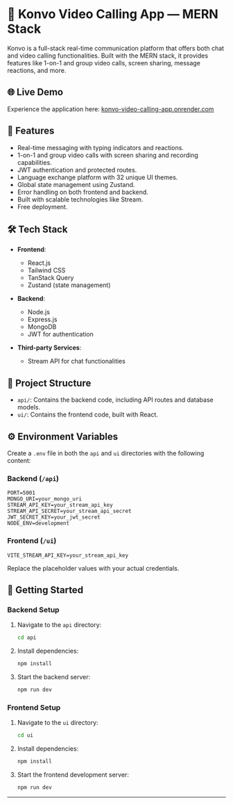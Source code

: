 


# 🎥 Konvo Video Calling App — MERN Stack

Konvo is a full-stack real-time communication platform that offers both chat and video calling functionalities. Built with the MERN stack, it provides features like 1-on-1 and group video calls, screen sharing, message reactions, and more.

## 🌐 Live Demo

Experience the application here: [konvo-video-calling-app.onrender.com](https://konvo-video-calling-app.onrender.com)

## 🚀 Features

* Real-time messaging with typing indicators and reactions.
* 1-on-1 and group video calls with screen sharing and recording capabilities.
* JWT authentication and protected routes.
* Language exchange platform with 32 unique UI themes.
* Global state management using Zustand.
* Error handling on both frontend and backend.
* Built with scalable technologies like Stream.
* Free deployment.

## 🛠️ Tech Stack

* **Frontend**:

  * React.js
  * Tailwind CSS
  * TanStack Query
  * Zustand (state management)
    
* **Backend**:

  * Node.js
  * Express.js
  * MongoDB
  * JWT for authentication

* **Third-party Services**:

  * Stream API for chat functionalities

## 📁 Project Structure

* `api/`: Contains the backend code, including API routes and database models.
* `ui/`: Contains the frontend code, built with React.

## ⚙️ Environment Variables

Create a `.env` file in both the `api` and `ui` directories with the following content:

### Backend (`/api`)

```env
PORT=5001
MONGO_URI=your_mongo_uri
STREAM_API_KEY=your_stream_api_key
STREAM_API_SECRET=your_stream_api_secret
JWT_SECRET_KEY=your_jwt_secret
NODE_ENV=development
```



### Frontend (`/ui`)

```env
VITE_STREAM_API_KEY=your_stream_api_key
```



Replace the placeholder values with your actual credentials.

## 🧪 Getting Started

### Backend Setup

1. Navigate to the `api` directory:

   ```bash
   cd api
   ```



2. Install dependencies:

   ```bash
   npm install
   ```



3. Start the backend server:

   ```bash
   npm run dev
   ```



### Frontend Setup

1. Navigate to the `ui` directory:

   ```bash
   cd ui
   ```



2. Install dependencies:

   ```bash
   npm install
   ```



3. Start the frontend development server:

   ```bash
   npm run dev
   ```




---

